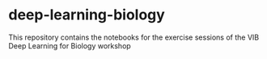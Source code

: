 # deep-learning-biology
This repository contains the notebooks for the exercise sessions of the VIB Deep Learning for Biology workshop
